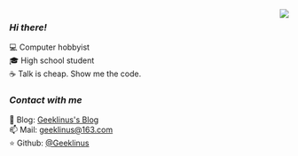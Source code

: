 <!---
Geeklinus/Geeklinus is a ✨ special ✨ repository because its `README.md` (this file) appears on your GitHub profile.
You can click the Preview link to take a look at your changes.
--->

<img align='right' src="https://github-readme-stats.vercel.app/api?username=Geeklinus&show_icons=true&hide_border=true" />

### _Hi there!_
💻 Computer hobbyist<br>
🎓 High school student<br>
☕ Talk is cheap. Show me the code.<br>


### _Contact with me_

📝 Blog: [Geeklinus's Blog](https://geeklinus.github.io/)<br>
📫 Mail: geeklinus@163.com<br>
⭐️ Github: [@Geeklinus](https://github.com/Geeklinus)<br>
